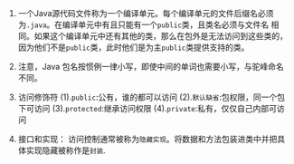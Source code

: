 1. 一个Java源代码文件称为一个编译单元。每个编译单元的文件后缀名必须为`.java`。在编译单元中有且只能有一个`public`类，且类名必须与文件名
    相同。如果这个编译单元中还有其他的类，那么在包外是无法访问到这些类的，因为他们不是`public`类，此时他们是为主`public`类提供支持的类。

2. 注意，Java 包名按惯例一律小写，即使中间的单词也需要小写，与驼峰命名不同。

3. 访问修饰符
    (1).`public`:公有，谁的都可以访问
    (2).`默认缺省`:包权限，同一个包下可访问
    (3).`protected`:继承访问权限
    (4).`private`:私有，仅仅自己内部可访问
    
4. 接口和实现：
    访问控制通常被称为`隐藏实现`。将数据和方法包装进类中并把具体实现隐藏被称作是`封装`.
